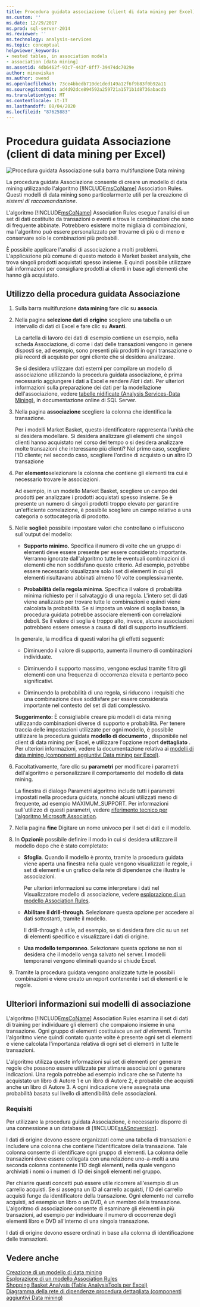 ```yaml
---
title: Procedura guidata associazione (client di data mining per Excel) | Microsoft Docs
ms.custom: ''
ms.date: 12/29/2017
ms.prod: sql-server-2014
ms.reviewer: ''
ms.technology: analysis-services
ms.topic: conceptual
helpviewer_keywords:
- nested tables, in association models
- association [data mining]
ms.assetid: 4db6462f-93c7-443f-8ff7-39474dc7029e
author: minewiskan
ms.author: owend
ms.openlocfilehash: 73ce4bbedb710de1ded149a12f6f9b83f0b92a11
ms.sourcegitcommit: ad4d92dce894592a259721a1571b1d8736abacdb
ms.translationtype: MT
ms.contentlocale: it-IT
ms.lasthandoff: 08/04/2020
ms.locfileid: "87625883"
---
```

# <a name="associate-wizard-data-mining-client-for-excel"></a>Procedura guidata Associazione (client di data mining per Excel)
  ![Procedura guidata Associazione sulla barra multifunzione Data mining](media/dmc-associate.gif "Procedura guidata Associazione sulla barra multifunzione Data mining")  
  
 La procedura guidata Associazione consente di creare un modello di data mining utilizzando l'algoritmo [!INCLUDE[msCoName](../includes/msconame-md.md)] Association Rules. Questi modelli di data mining sono particolarmente utili per la creazione di *sistemi di raccomandazione*.  
  
 L'algoritmo [!INCLUDE[msCoName](../includes/msconame-md.md)] Association Rules esegue l'analisi di un set di dati costituito da transazioni o eventi e trova le combinazioni che sono di frequente abbinate. Potrebbero esistere molte migliaia di combinazioni, ma l'algoritmo può essere personalizzato per trovarne di più o di meno e conservare solo le combinazioni più probabili.  
  
 È possibile applicare l'analisi di associazione a molti problemi. L'applicazione più comune di questo metodo è Market basket analysis, che trova singoli prodotti acquistati spesso insieme. È quindi possibile utilizzare tali informazioni per consigliare prodotti ai clienti in base agli elementi che hanno già acquistato.  
  
## <a name="using-the-associate-wizard"></a>Utilizzo della procedura guidata Associazione  
  
1.  Sulla barra multifunzione **data mining** fare clic su **associa**.  
  
2.  Nella pagina **selezione dati di origine** scegliere una tabella o un intervallo di dati di Excel e fare clic su **Avanti**.  
  
     La cartella di lavoro dei dati di esempio contiene un esempio, nella scheda Associazione, di come i dati delle transazioni vengono in genere disposti se, ad esempio, sono presenti più prodotti in ogni transazione o più record di acquisto per ogni cliente che si desidera analizzare.  
  
     Se si desidera utilizzare dati esterni per compilare un modello di associazione utilizzando la procedura guidata associazione, è prima necessario aggiungere i dati a Excel e rendere *Flat* i dati. Per ulteriori informazioni sulla preparazione dei dati per la modellazione dell'associazione, vedere [tabelle nidificate &#40;Analysis Services-Data Mining&#41;](data-mining/nested-tables-analysis-services-data-mining.md), in documentazione online di SQL Server.  
  
3.  Nella pagina **associazione** scegliere la colonna che identifica la transazione.  
  
     Per i modelli Market Basket, questo identificatore rappresenta l'unità che si desidera modellare. Si desidera analizzare gli elementi che singoli clienti hanno acquistato nel corso del tempo o si desidera analizzare molte transazioni che interessano più clienti? Nel primo caso, scegliere l'ID cliente; nel secondo caso, scegliere l'ordine di acquisto o un altro ID transazione  
  
4.  Per **elemento**selezionare la colonna che contiene gli elementi tra cui è necessario trovare le associazioni.  
  
     Ad esempio, in un modello Market Basket, scegliere un campo dei prodotti per analizzare i prodotti acquistati spesso insieme. Se è presente un numero di singoli prodotti troppo elevato per garantire un'efficiente correlazione, è possibile scegliere un campo relativo a una categoria o sottocategoria di prodotto.  
  
5.  Nelle **soglie**è possibile impostare valori che controllano o influiscono sull'output del modello:  
  
    -   **Supporto minimo.** Specifica il numero di volte che un gruppo di elementi deve essere presente per essere considerato importante. Verranno ignorate dall'algoritmo tutte le eventuali combinazioni di elementi che non soddisfano questo criterio. Ad esempio, potrebbe essere necessario visualizzare solo i set di elementi in cui gli elementi risultavano abbinati almeno 10 volte complessivamente.  
  
    -   **Probabilità della regola minima**. Specifica il valore di probabilità minima richiesto per il salvataggio di una regola. L'intero set di dati viene analizzato per trovare tutte le combinazioni e quindi viene calcolata la probabilità. Se si imposta un valore di soglia basso, la procedura guidata potrebbe associare elementi con correlazioni deboli. Se il valore di soglia è troppo alto, invece, alcune associazioni potrebbero essere omesse a causa di dati di supporto insufficienti.  
  
     In generale, la modifica di questi valori ha gli effetti seguenti:  
  
    -   Diminuendo il valore di supporto, aumenta il numero di combinazioni individuate.  
  
    -   Diminuendo il supporto massimo, vengono esclusi tramite filtro gli elementi con una frequenza di occorrenza elevata e pertanto poco significativi.  
  
    -   Diminuendo la probabilità di una regola, si riducono i requisiti che una combinazione deve soddisfare per essere considerata importante nel contesto del set di dati complessivo.  
  
     **Suggerimento:** È consigliabile creare più modelli di data mining utilizzando combinazioni diverse di supporto e probabilità. Per tenere traccia delle impostazioni utilizzate per ogni modello, è possibile utilizzare la procedura guidata **modello di documento** , disponibile nel client di data mining per Excel, e utilizzare l'opzione report **dettagliato** . Per ulteriori informazioni, vedere la documentazione relativa ai [modelli di data mining &#40;componenti aggiuntivi Data mining per Excel&#41;](documenting-mining-models-data-mining-add-ins-for-excel.md).  
  
6.  Facoltativamente, fare clic su **parametri** per modificare i parametri dell'algoritmo e personalizzare il comportamento del modello di data mining.  
  
     La finestra di dialogo Parametri algoritmo include tutti i parametri impostati nella procedura guidata, nonché alcuni utilizzati meno di frequente, ad esempio MAXIMUM_SUPPORT. Per informazioni sull'utilizzo di questi parametri, vedere [riferimento tecnico per l'algoritmo Microsoft Association](data-mining/microsoft-association-algorithm-technical-reference.md).  
  
7.  Nella pagina **fine** Digitare un nome univoco per il set di dati e il modello.  
  
8.  In **Opzioni**è possibile definire il modo in cui si desidera utilizzare il modello dopo che è stato completato:  
  
    -   **Sfoglia**.  Quando il modello è pronto, tramite la procedura guidata viene aperta una finestra nella quale vengono visualizzati le regole, i set di elementi e un grafico della rete di dipendenze che illustra le associazioni.  
  
         Per ulteriori informazioni su come interpretare i dati nel Visualizzatore modello di associazione, vedere [esplorazione di un modello Association Rules](browsing-an-association-rules-model.md).  
  
    -   **Abilitare il drill-through**. Selezionare questa opzione per accedere ai dati sottostanti, tramite il modello.  
  
         Il drill-through è utile, ad esempio, se si desidera fare clic su un set di elementi specifico e visualizzare i dati di origine.  
  
    -   **Usa modello temporaneo**. Selezionare questa opzione se non si desidera che il modello venga salvato nel server. I modelli temporanei vengono eliminati quando si chiude Excel.  
  
9. Tramite la procedura guidata vengono analizzate tutte le possibili combinazioni e viene creato un report contenente i set di elementi e le regole.  
  
## <a name="more-about-association-models"></a>Ulteriori informazioni sui modelli di associazione  
 L'algoritmo [!INCLUDE[msCoName](../includes/msconame-md.md)] Association Rules esamina il set di dati di training per individuare gli elementi che compaiono insieme in una transazione. Ogni gruppo di elementi costituisce un *set di elementi*. Tramite l'algoritmo viene quindi contato quante volte è presente ogni set di elementi e viene calcolata l'importanza relativa di ogni set di elementi in tutte le transazioni.  
  
 L'algoritmo utilizza queste informazioni sui set di elementi per generare regole che possono essere utilizzate per stimare associazioni o generare indicazioni. Una regola potrebbe ad esempio indicare che se l'utente ha acquistato un libro di Autore 1 e un libro di Autore 2, è probabile che acquisti anche un libro di Autore 3. A ogni indicazione viene assegnata una probabilità basata sul livello di attendibilità delle associazioni.  
  
### <a name="requirements"></a>Requisiti  
 Per utilizzare la procedura guidata Associazione, è necessario disporre di una connessione a un database di [!INCLUDE[ssASnoversion](../includes/ssasnoversion-md.md)].  
  
 I dati di origine devono essere organizzati come una tabella di transazioni e includere una colonna che contiene l'identificatore della transazione. Tale colonna consente di identificare ogni gruppo di elementi. La colonna delle transazioni deve essere collegata con una relazione uno-a-molti a una seconda colonna contenente l'ID degli elementi, nella quale vengono archiviati i nomi o i numeri di ID dei singoli elementi nel gruppo.  
  
 Per chiarire questi concetti può essere utile ricorrere all'esempio di un carrello acquisti. Se si assegna un ID al carrello acquisti, l'ID del carrello acquisti funge da identificatore della transazione. Ogni elemento nel carrello acquisti, ad esempio un libro o un DVD, è un membro della transazione. L'algoritmo di associazione consente di esaminare gli elementi in più transazioni, ad esempio per individuare il numero di occorrenze degli elementi libro e DVD all'interno di una singola transazione.  
  
 I dati di origine devono essere ordinati in base alla colonna di identificazione delle transazioni.  
  
## <a name="see-also"></a>Vedere anche  
 [Creazione di un modello di data mining](creating-a-data-mining-model.md)   
 [Esplorazione di un modello Association Rules](browsing-an-association-rules-model.md)   
 [Shopping Basket Analysis &#40;Table AnalysisTools per Excel&#41;](shopping-basket-analysis-table-analysistools-for-excel.md)   
 [Diagramma della rete di dipendenze procedura dettagliata &#40;componenti aggiuntivi Data mining&#41;](dependency-network-diagram-walkthrough-data-mining-add-ins.md)  
  
  
